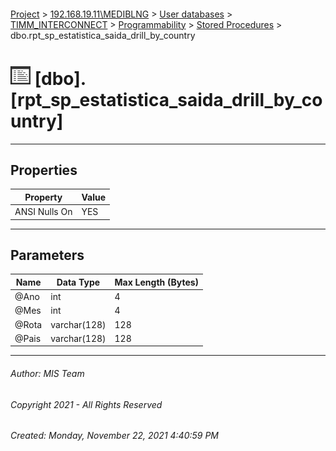 #### 

[Project](../../../../../index.md) > [192.168.19.11\\MEDIBLNG](../../../../index.md) > [User databases](../../../index.md) > [TIMM_INTERCONNECT](../../index.md) > [Programmability](../index.md) > [Stored Procedures](Stored_Procedures.md) > dbo.rpt_sp_estatistica_saida_drill_by_country

# ![Stored Procedures](../../../../../Images/StoredProcedure32.png) [dbo].[rpt_sp_estatistica_saida_drill_by_country]

---

## <a name="#properties"></a>Properties

| Property | Value |
|---|---|
| ANSI Nulls On | YES |


---

## <a name="#parameters"></a>Parameters

| Name | Data Type | Max Length (Bytes) |
|---|---|---|
| @Ano | int | 4 |
| @Mes | int | 4 |
| @Rota | varchar(128) | 128 |
| @Pais | varchar(128) | 128 |


---

###### Author:  MIS Team

###### Copyright 2021 - All Rights Reserved

###### Created: Monday, November 22, 2021 4:40:59 PM

